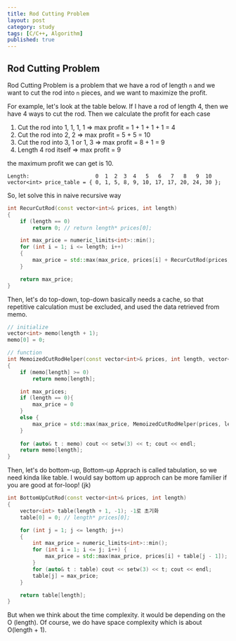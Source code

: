 ```yaml
---
title: Rod Cutting Problem
layout: post
category: study
tags: [C/C++, Algorithm]
published: true
---
```


## Rod Cutting Problem

Rod Cutting Problem is a problem that we have a rod of length `n` and we want to cut the rod into `n` pieces, and we want to maximize the profit.

For example, let's look at the table below. If I have a rod of length 4, then we have 4 ways to cut the rod. Then we calculate the profit for each case

1. Cut the rod into 1, 1, 1, 1     => max profit = 1 + 1 + 1 + 1 = 4
2. Cut the rod into 2, 2           => max profit = 5 + 5 = 10
3. Cut the rod into 3, 1 or 1, 3   => max profit = 8 + 1 = 9
4. Length 4 rod itself             => max profit = 9

the maximum profit we can get is 10.

```
Length:                     0  1  2  3  4   5   6   7   8   9  10
vector<int> price_table = { 0, 1, 5, 8, 9, 10, 17, 17, 20, 24, 30 };
```

So, let solve this in naive recursive way

```c++
int RecurCutRod(const vector<int>& prices, int length)
{
	if (length == 0)
		return 0; // return length* prices[0];

	int max_price = numeric_limits<int>::min();
	for (int i = 1; i <= length; i++)
	{
		max_price = std::max(max_price, prices[i] + RecurCutRod(prices, length - i));
	}

	return max_price;
}
```

Then, let's do top-down, top-down basically needs a cache, so that repetitive calculation must be excluded, and used the data retrieved from memo.

```c++
// initialize 
vector<int> memo(length + 1);
memo[0] = 0;

// function
int MemoizedCutRodHelper(const vector<int>& prices, int length, vector<int>& memo)
{
	if (memo[length] >= 0)
		return memo[length];

    int max_prices;
    if (length == 0){
        max_price = 0
    }
    else {
        max_price = std::max(max_price, MemoizedCutRodHelper(prices, length - i, memo))    
    }
	
    for (auto& t : memo) cout << setw(3) << t; cout << endl;
	return memo[length];
}
```

Then, let's do bottom-up, Bottom-up Apprach is called tabulation, so we need kinda like table. I would say bottom up approch can be more familier if you are good at for-loop! (jk)

```c++
int BottomUpCutRod(const vector<int>& prices, int length)
{
	vector<int> table(length + 1, -1); -1로 초기화
	table[0] = 0; // length* prices[0];

	for (int j = 1; j <= length; j++)
	{
		int max_price = numeric_limits<int>::min();
		for (int i = 1; i <= j; i++) {
			max_price = std::max(max_price, prices[i] + table[j - 1]);
		}
		for (auto& t : table) cout << setw(3) << t; cout << endl;
		table[j] = max_price;
	}

	return table[length];
}
```

But when we think about the time complexity. it would be depending on the O (length). Of course, we do have space complexity which is about O(length + 1).